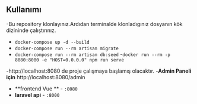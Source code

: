 
## Kullanımı

-Bu repository klonlayınız.Ardıdan terminalde klonladıgınız dosyanın kök dizininde çalıştırınız.

- `docker-compose up -d --build` 
- `docker-compose run --rm artisan migrate` 
- `docker-compose run --rm artisan db:seed` 
-`docker run --rm -p 8080:8080 -e "HOST=0.0.0.0" npm run serve`

-http://localhost:8080 de proje çalışmaya başlamış olacaktır.
-**Admin Paneli için** http://localhost:8080/admin

- **frontend Vue ** - `:8080`
- **laravel api** - `:8000`
